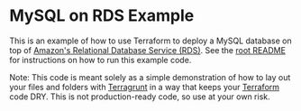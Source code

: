 # MySQL on RDS Example

This is an example of how to use Terraform to deploy a MySQL database on top of [Amazon's Relational Database Service
(RDS)](https://aws.amazon.com/rds/). See the [root README](https://github.com/terraform-modules-krish/terragrunt-infrastructure-modules-example/blob/v0.2.0/README.md) for instructions on how to run this example code. 

Note: This code is meant solely as a simple demonstration of how to lay out your files and folders with 
[Terragrunt](https://github.com/terraform-modules-krish/terragrunt) in a way that keeps your [Terraform](https://www.terraform.io) 
code DRY. This is not production-ready code, so use at your own risk.
